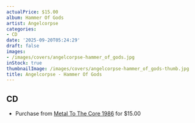 ```yaml
---
actualPrice: $15.00
album: Hammer Of Gods
artist: Angelcorpse
categories:
- CD
date: '2025-09-20T05:24:29'
draft: false
images:
- /images/covers/angelcorpse-hammer_of_gods.jpg
inStock: true
thumbnailImage: /images/covers/angelcorpse-hammer_of_gods-thumb.jpg
title: Angelcorpse - Hammer Of Gods
---
```


## CD
* Purchase from [Metal To The Core 1986](https://metaltothecore1986.com/shop/angelcorpse-hammer-of-gods-cd/) for $15.00
